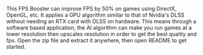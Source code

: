 This FPS Booster can improve FPS by 50% on games using DirectX, OpenGL, etc. It applies a GPU algorithm similar to that of Nvidia's DLSS without needing an RTX card with DLSS on hardware. This means through a software based application, the AI algorithm can make you run games at a lower resolution then upscales resolution in order to get the best quality and fps. Open the zip file and extract it anywhere, then open README to get started.
